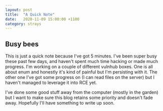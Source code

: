 ```yaml
---
layout: post
title:  "A Quick Note"
date:   2020-11-09 15:00:00 +1100
category: strays
---
```


## Busy bees
This is just a quick note because I've got 5 minutes. I've been super busy these past few days, and haven't spent much time hacking or made much progress. I'm working on a couple of different vulnhub boxes. One is all about enum and honestly it's kind of painful but I'm persisting with it. The other one I've got some progress on (I can read files on the server) but I haven't managed to leverage it into RCE yet.

I've done some good stuff away from the computer (mostly in the garden) but I want to make sure this blog retains some priority and doesn't fade away. Hopefully I'll have something to write up soon.

